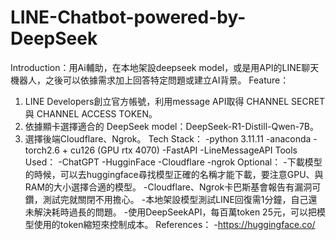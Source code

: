 # LINE-Chatbot-powered-by-DeepSeek
Introduction：用Ai輔助，在本地架設deepseek model，或是用API的LINE聊天機器人，之後可以依據需求加上回答特定問題或建立AI背景。
Feature：
  1. LINE Developers創立官方帳號，利用message API取得 CHANNEL SECRET 與 CHANNEL ACCESS TOKEN。
  2. 依據顯卡選擇適合的 DeepSeek model：DeepSeek-R1-Distill-Qwen-7B。
  3. 選擇後端Cloudflare、Ngrok。
Tech Stack：
  -python 3.11.11
  -anaconda
  -torch2.6 + cu126 (GPU rtx 4070)
  -FastAPI
  -LineMessageAPI
Tools Used：
  -ChatGPT
  -HugginFace
  -Cloudflare
  -ngrok
Optional：
  -下載模型的時候，可以去huggingface尋找模型正確的名稱才能下載，要注意GPU、與RAM的大小選擇合適的模型。
  -Cloudflare、Ngrok卡巴斯基會報告有漏洞可鑽，測試完就關閉不用擔心。
  -本地架設模型測試LINE回復需1分鐘，自己還未解決耗時過長的問題。
  -使用DeepSeekAPI，每百萬token 25元，可以把模型使用的token縮短來控制成本。
References：
  -https://huggingface.co/
